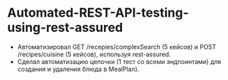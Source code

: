 # Automated-REST-API-testing-using-rest-assured
- Автоматизировал GET /recepies/complexSearch  (5 кейсов) и POST /recipes/cuisine (5 кейсов), используя rest-assured.
- Сделал автоматизацию цепочки (1 тест со всеми эндпоинтами) для создания и удаления блюда в MealPlan). 
